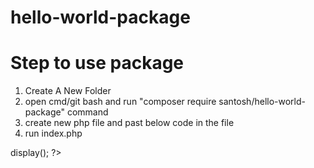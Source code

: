 # hello-world-package

# Step to use package 
1. Create A New Folder
2. open cmd/git bash and run "composer require santosh/hello-world-package" command
3. create new php file and past below code in the file
4. run index.php
<?php
require_once './vendor/autoload.php';

$objHelloWorld = new \HelloWorld\HelloWorld();

echo  $objHelloWorld->display();
?>
